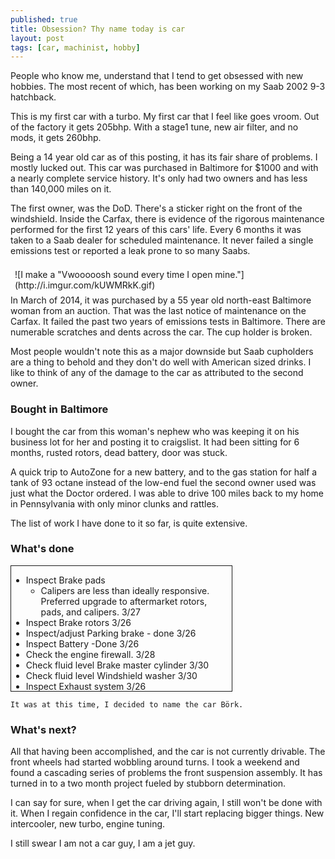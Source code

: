 ```yaml
---
published: true
title: Obsession? Thy name today is car
layout: post
tags: [car, machinist, hobby]
---
```


People who know me, understand that I tend to get obsessed with new hobbies. The most recent of which, has been working on my Saab 2002 9-3 hatchback.

This is my first car with a turbo. My first car that I feel like goes vroom. Out of the factory it gets 205bhp. With a stage1 tune, new air filter, and no mods, it gets 260bhp.

Being a 14 year old car as of this posting, it has its fair share of problems. I mostly lucked out. This car was purchased in Baltimore for $1000 and with a nearly complete service history. It's only had two owners and has less than 140,000 miles on it.

The first owner, was the DoD. There's a sticker right on the front of the windshield. Inside the Carfax, there is evidence of the rigorous maintenance performed for the first 12 years of this cars' life. Every 6 months it was taken to a Saab dealer for scheduled maintenance. It never failed a single emissions test or reported a leak prone to so many Saabs.


<div style="float: right ;margin: 7px">
![I make a "Vwooooosh sound every time I open mine."](http://i.imgur.com/kUWMRkK.gif)
</div>

In March of 2014, it was purchased by a 55 year old north-east Baltimore woman from an auction. That was the last notice of maintenance on the Carfax. It failed the past two years of emissions tests in Baltimore. There are numerable scratches and dents across the car. The cup holder is broken.

Most people wouldn't note this as a major downside but Saab cupholders are a thing to behold and they don't do well with American sized drinks.
I like to think of any of the damage to the car as attributed to the second owner.


### Bought in Baltimore
I bought the car from this woman's nephew who was keeping it on his business lot for her and posting it to craigslist. It had been sitting for 6 months, rusted rotors, dead battery, door was stuck.

A quick trip to AutoZone for a new battery, and to the gas station for half a tank of 93 octane instead of the low-end fuel the second owner used was just what the Doctor ordered. I was able to drive 100 miles back to my home in Pennsylvania with only minor clunks and rattles.

The list of work I have done to it so far, is quite extensive.

### What's done
<div style="height:200px;width:70%;border:1px solid;overflow:auto">
<ul>
    <li> Inspect Brake pads
        <ul>
            <li> Calipers are less than ideally responsive. Preferred upgrade to aftermarket rotors, pads, and calipers. 3/27
        </ul>
    <li> Inspect Brake rotors 3/26
    <li> Inspect/adjust Parking brake - done 3/26
    <li> Inspect Battery -Done 3/26
    <li> Check the engine firewall. 3/28
    <li> Check fluid level Brake master cylinder 3/30
    <li> Check fluid level Windshield washer 3/30
    <li> Inspect Exhaust system 3/26
    <li> Inspect Seat belts 3/26
    <li> Inspect Automatic transmission fluid 3/27
    <li> Replace Cabin air filter - Done recently by technicians
    <li> Perform Road test 3/26
    <li> Inspect Supplemental Restraint System (SRS) - How would I even check this?? 3/28
    <li> Check backup lights 3/29
    <li> Check the car doesn’t move forward or backward while parking brake is engaged. 3/29
    <li> Headlights & fog lights
        <ul>
            <li> Driver side brake light stuck on. (flicked it, all better!) 3/30
            <li> Replaced Headlight relay, high-beams work now 4/10
        </ul>
    <li> Inspect Coolant 3/31
    <li> Get AM/FM bluetooth transmitter to fill cigarette plug. 3/31
    <li> Properly affix the tag to the car. - Currently Ziptied
        <ul>
            <li>(nothing wrong with zipties), keeping this fix.</li>
        </ul>
    <li> Check Wiper/fluid 3/30 - (need to unclog passenger side, but passable)
    <li> Change Airfilter  3/31
    <li> Replace Sparkplugs 3/31 - Manual says 0.95mm, internet says 1mm gap, take pictures.
    <li> Install new oil cap 3/31
    <li> Adjust Headlights & fog lights 3/31
    <li> Clean A/C drain hose. Condensation drains. - Drips as normally expected.
    <li> Check License Plate Lamp
    <li> Inspect/rotate Wheels & tires  4/6
        <ul>
            <li> Tires inspected, are crap. Added to the “desires” list.
            <li> Tested by driving relatively hard on them.
        <ul>
    <li> Driver side high beam bulb out.  -replaced Relay 4/11
    <li> Inspect Brake lines, hoses & connections 4/11
    <li> SID buttons are sticky. - Through use, slowly becoming unstuck. 4/12
    <li> Replace Oil filter 4/22
    <li> Plug is round. Need to get it off.
    <li> Change Engine oil 4L 4/22
    <li> PCV valve 4/22
    <li> Zipties holding the muffler on to the car, replace with metal zipties. 5/14/2016
    <li> Plastic ones are holding on just fine.
    <li> Inspect Steering operation, tie rod ends, steering gearbox & boots 5/19, needs repair
    <li> Replace Shocks. 5/31
    <li> New Rotors and brakes. 100% complete 5/31
    <li> 5/14/2016 Front rotors and brakes done. Rear, coming up.
    <li> Replace Ball joints tie-rod ends 6/10
    <li> Replace Control Arms/bushings 6/10
</ul>
</div>

`It was at this time, I decided to name the car Börk.`

### What's next?
All that having been accomplished, and the car is not currently drivable. The front wheels had started wobbling around turns. I took a weekend and found a cascading series of problems the front suspension assembly. It has turned in to a two month project fueled by stubborn determination.

I can say for sure, when I get the car driving again, I still won't be done with it. When I regain confidence in the car, I'll start replacing bigger things. New intercooler, new turbo, engine tuning.

I still swear I am not a car guy, I am a jet guy.
